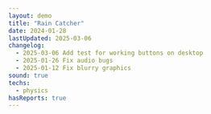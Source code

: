 ```yaml
---
layout: demo
title: "Rain Catcher"
date: 2024-01-28
lastUpdated: 2025-03-06
changelog:
  - 2025-03-06 Add test for working buttons on desktop
  - 2025-01-26 Fix audio bugs
  - 2025-01-12 Fix blurry graphics
sound: true
techs:
  - physics
hasReports: true
---
```



